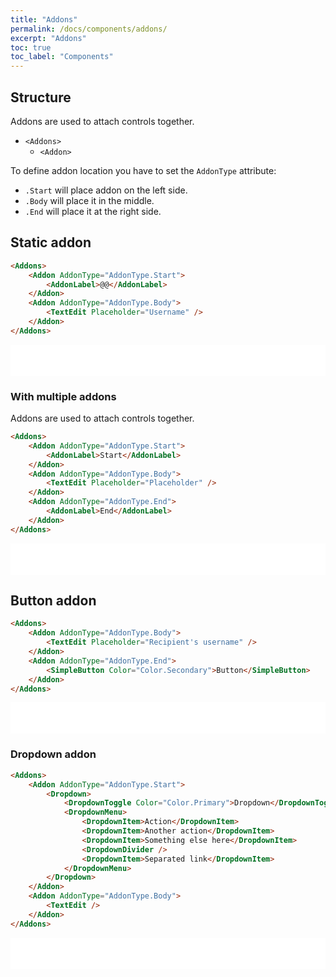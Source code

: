 ```yaml
---
title: "Addons"
permalink: /docs/components/addons/
excerpt: "Addons"
toc: true
toc_label: "Components"
---
```


## Structure

Addons are used to attach controls together.

- `<Addons>`
  - `<Addon>`

To define addon location you have to set the `AddonType` attribute:

- `.Start` will place addon on the left side.
- `.Body` will place it in the middle.
- `.End` will place it at the right side.

## Static addon

```html
<Addons>
    <Addon AddonType="AddonType.Start">
        <AddonLabel>@@</AddonLabel>
    </Addon>
    <Addon AddonType="AddonType.Body">
        <TextEdit Placeholder="Username" />
    </Addon>
</Addons>
```

<iframe src="/examples/addons/static/" frameborder="0" scrolling="no" style="width:100%;height:50px;"></iframe>

### With multiple addons

Addons are used to attach controls together.

```html
<Addons>
    <Addon AddonType="AddonType.Start">
        <AddonLabel>Start</AddonLabel>
    </Addon>
    <Addon AddonType="AddonType.Body">
        <TextEdit Placeholder="Placeholder" />
    </Addon>
    <Addon AddonType="AddonType.End">
        <AddonLabel>End</AddonLabel>
    </Addon>
</Addons>
```

<iframe src="/examples/addons/static2/" frameborder="0" scrolling="no" style="width:100%;height:50px;"></iframe>

## Button addon

```html
<Addons>
    <Addon AddonType="AddonType.Body">
        <TextEdit Placeholder="Recipient's username" />
    </Addon>
    <Addon AddonType="AddonType.End">
        <SimpleButton Color="Color.Secondary">Button</SimpleButton>
    </Addon>
</Addons>
```

<iframe src="/examples/addons/button/" frameborder="0" scrolling="no" style="width:100%;height:50px;"></iframe>

### Dropdown addon

```html
<Addons>
    <Addon AddonType="AddonType.Start">
        <Dropdown>
            <DropdownToggle Color="Color.Primary">Dropdown</DropdownToggle>
            <DropdownMenu>
                <DropdownItem>Action</DropdownItem>
                <DropdownItem>Another action</DropdownItem>
                <DropdownItem>Something else here</DropdownItem>
                <DropdownDivider />
                <DropdownItem>Separated link</DropdownItem>
            </DropdownMenu>
        </Dropdown>
    </Addon>
    <Addon AddonType="AddonType.Body">
        <TextEdit />
    </Addon>
</Addons>
```

<iframe src="/examples/addons/dropdown/" frameborder="0" scrolling="no" style="width:100%;height:50px;"></iframe>